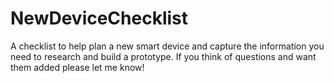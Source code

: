 # NewDeviceChecklist
A checklist to help plan a new smart device and capture the information you need to 
research and build a prototype. If you think of questions and want them added please
let me know!
